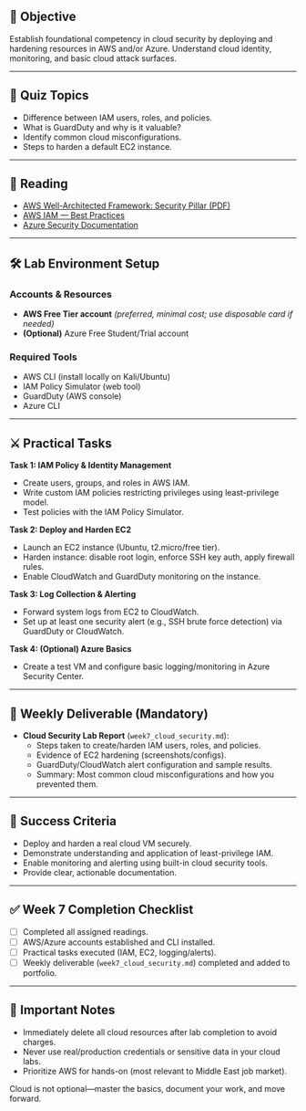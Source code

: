 ## 🎯 Objective
Establish foundational competency in cloud security by deploying and hardening resources in AWS and/or Azure. Understand cloud identity, monitoring, and basic cloud attack surfaces.

---

## 🧠 Quiz Topics

- Difference between IAM users, roles, and policies.
- What is GuardDuty and why is it valuable?
- Identify common cloud misconfigurations.
- Steps to harden a default EC2 instance.

---

## 📖 Reading

- [AWS Well-Architected Framework: Security Pillar (PDF)](https://docs.aws.amazon.com/wellarchitected/latest/security-pillar/welcome.html)
- [AWS IAM — Best Practices](https://docs.aws.amazon.com/IAM/latest/UserGuide/best-practices.html)
- [Azure Security Documentation](https://learn.microsoft.com/en-us/azure/security/)

---

## 🛠️ Lab Environment Setup

### Accounts & Resources

- **AWS Free Tier account** *(preferred, minimal cost; use disposable card if needed)*
- **(Optional)** Azure Free Student/Trial account

### Required Tools

- AWS CLI (install locally on Kali/Ubuntu)
- IAM Policy Simulator (web tool)
- GuardDuty (AWS console)
- Azure CLI

---

## ⚔️ Practical Tasks

**Task 1: IAM Policy & Identity Management**
- Create users, groups, and roles in AWS IAM.
- Write custom IAM policies restricting privileges using least-privilege model.
- Test policies with the IAM Policy Simulator.

**Task 2: Deploy and Harden EC2**
- Launch an EC2 instance (Ubuntu, t2.micro/free tier).
- Harden instance: disable root login, enforce SSH key auth, apply firewall rules.
- Enable CloudWatch and GuardDuty monitoring on the instance.

**Task 3: Log Collection & Alerting**
- Forward system logs from EC2 to CloudWatch.
- Set up at least one security alert (e.g., SSH brute force detection) via GuardDuty or CloudWatch.

**Task 4: (Optional) Azure Basics**
- Create a test VM and configure basic logging/monitoring in Azure Security Center.

---

## 📌 Weekly Deliverable (Mandatory)

- **Cloud Security Lab Report** (`week7_cloud_security.md`):
  - Steps taken to create/harden IAM users, roles, and policies.
  - Evidence of EC2 hardening (screenshots/configs).
  - GuardDuty/CloudWatch alert configuration and sample results.
  - Summary: Most common cloud misconfigurations and how you prevented them.

---

## 🚩 Success Criteria

- Deploy and harden a real cloud VM securely.
- Demonstrate understanding and application of least-privilege IAM.
- Enable monitoring and alerting using built-in cloud security tools.
- Provide clear, actionable documentation.

---

## ✅ Week 7 Completion Checklist

- [ ] Completed all assigned readings.
- [ ] AWS/Azure accounts established and CLI installed.
- [ ] Practical tasks executed (IAM, EC2, logging/alerts).
- [ ] Weekly deliverable (`week7_cloud_security.md`) completed and added to portfolio.

---

## 🚨 Important Notes

- Immediately delete all cloud resources after lab completion to avoid charges.
- Never use real/production credentials or sensitive data in your cloud labs.
- Prioritize AWS for hands-on (most relevant to Middle East job market).

Cloud is not optional—master the basics, document your work, and move forward.
